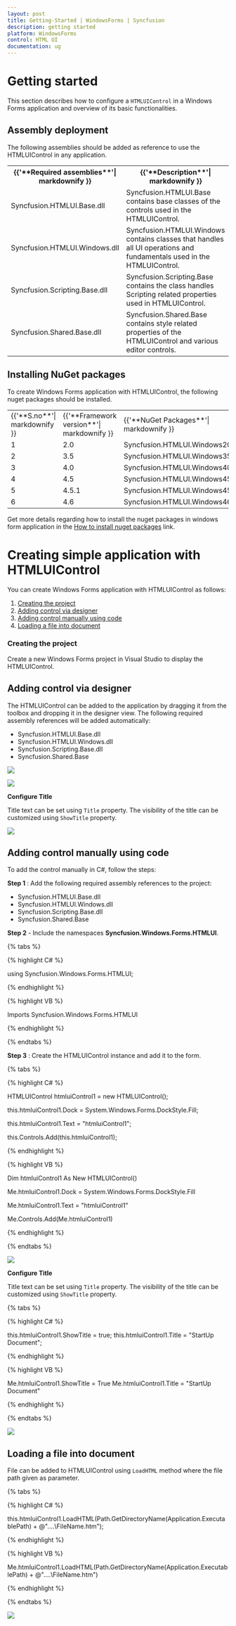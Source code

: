 ```yaml
---
layout: post
title: Getting-Started | WindowsForms | Syncfusion
description: getting started
platform: WindowsForms
control: HTML UI
documentation: ug
---
```


# Getting started

This section describes how to configure a `HTMLUIControl` in a Windows Forms application and overview of its basic functionalities.

## Assembly deployment

The following assemblies should be added as reference to use the HTMLUIControl in any application.

<table>
<tr>
<th>
{{'**Required assemblies**'| markdownify }}
</th>
<th>
{{'**Description**'| markdownify }}
</th>
</tr>
<tr>
<td>
Syncfusion.HTMLUI.Base.dll
</td>
<td>
Syncfusion.HTMLUI.Base contains base classes of the controls used in the HTMLUIControl.
</td>
</tr>
<tr>
<td>
Syncfusion.HTMLUI.Windows.dll
</td>
<td>
Syncfusion.HTMLUI.Windows contains classes that handles all UI operations and fundamentals used in the HTMLUIControl.
</td>
</tr>
<tr>
<td>
Syncfusion.Scripting.Base.dll
</td>
<td>
Syncfusion.Scripting.Base contains the class handles Scripting related properties used in HTMLUIControl.
</td>
</tr>
<tr>
<td>
Syncfusion.Shared.Base.dll
</td>
<td>
Syncfusion.Shared.Base contains style related properties of the HTMLUIControl and various editor controls.
</td>
</tr>
</table>

## Installing NuGet packages

To create Windows Forms application with HTMLUIControl, the following nuget packages should be installed.

<table>
<tr>
<td>{{'**S.no**'| markdownify }}
</td>
<td>{{'**Framework version**'| markdownify }}
</td>
<td>{{'**NuGet Packages**'| markdownify }}
</td>
</tr>
<tr>
<td> 1
</td>
<td> 2.0
</td>
<td> Syncfusion.HTMLUI.Windows20
</td>
</tr>
<tr>
<td> 2
</td>
<td> 3.5
</td>
<td> Syncfusion.HTMLUI.Windows35
</td>
</tr>
<tr>
<td> 3
</td>
<td> 4.0
</td>
<td> Syncfusion.HTMLUI.Windows40
</td>
</tr>
<tr>
<td> 4
</td>
<td> 4.5
</td>
<td> Syncfusion.HTMLUI.Windows45
</td>
</tr>
<tr>
<td> 5
</td>
<td> 4.5.1
</td>
<td> Syncfusion.HTMLUI.Windows451
</td>
</tr>
<tr>
<td> 6
</td>
<td> 4.6
</td>
<td> Syncfusion.HTMLUI.Windows46
</td>
</tr>
</table>

Get more details regarding how to install the nuget packages in windows form application in the [How to install nuget packages](https://help.syncfusion.com/windowsforms/nuget-packages) link.

# Creating simple application with HTMLUIControl

You can create Windows Forms application with HTMLUIControl as follows:

1. [Creating the project](#creating-the-project)
2. [Adding control via designer](#adding-control-via-designer)
3. [Adding control manually using code](#adding-control-manually-using-code)
4. [Loading a file into document](#Loading-a-file-into-document)

### Creating the project

Create a new Windows Forms project in Visual Studio to display the HTMLUIControl.

## Adding control via designer

The HTMLUIControl can be added to the application by dragging it from the toolbox and dropping it in the designer view. The following required assembly references will be added automatically:

   * Syncfusion.HTMLUI.Base.dll
   * Syncfusion.HTMLUI.Windows.dll
   * Syncfusion.Scripting.Base.dll
   * Syncfusion.Shared.Base

![](Getting-Started_images/GettingStarted-img1.png)

![](Getting-Started_images/GettingStarted-img5.png)

**Configure Title**

Title text can be set using `Title` property. The visibility of the title can be customized using `ShowTitle` property.

![](Getting-Started_images/GettingStarted-img4.png)

## Adding control manually using code

To add the control manually in C#, follow the steps:

**Step 1** : Add the following required assembly references to the project:

   * Syncfusion.HTMLUI.Base.dll
   * Syncfusion.HTMLUI.Windows.dll
   * Syncfusion.Scripting.Base.dll
   * Syncfusion.Shared.Base

**Step 2** - Include the namespaces **Syncfusion.Windows.Forms.HTMLUI**.

{% tabs %}

{% highlight C# %}

using Syncfusion.Windows.Forms.HTMLUI;

{% endhighlight %}

{% highlight VB %}

Imports Syncfusion.Windows.Forms.HTMLUI

{% endhighlight %}

{% endtabs %}

**Step 3** : Create the HTMLUIControl instance and add it to the form.

{% tabs %}

{% highlight C# %}

HTMLUIControl htmluiControl1 = new HTMLUIControl();

this.htmluiControl1.Dock = System.Windows.Forms.DockStyle.Fill;

this.htmluiControl1.Text = "htmluiControl1";

this.Controls.Add(this.htmluiControl1);

{% endhighlight %}


{% highlight VB %}

Dim htmluiControl1 As New HTMLUIControl()

Me.htmluiControl1.Dock = System.Windows.Forms.DockStyle.Fill

Me.htmluiControl1.Text = "htmluiControl1"

Me.Controls.Add(Me.htmluiControl1)

{% endhighlight %}

{% endtabs %}


![](Getting-Started_images/GettingStarted-img2.png)

**Configure Title**

Title text can be set using `Title` property. The visibility of the title can be customized using `ShowTitle` property.

{% tabs %}

{% highlight C# %}

this.htmluiControl1.ShowTitle = true;
this.htmluiControl1.Title = "StartUp Document";

{% endhighlight %}


{% highlight VB %}

Me.htmluiControl1.ShowTitle = True
Me.htmluiControl1.Title = "StartUp Document"

{% endhighlight %}

{% endtabs %}

![](Getting-Started_images/GettingStarted-img6.png)


## Loading a file into document

File can be added to HTMLUIControl using `LoadHTML` method where the file path given as parameter.

{% tabs %}

{% highlight C# %}

this.htmluiControl1.LoadHTML(Path.GetDirectoryName(Application.ExecutablePath) + @"\..\..\FileName.htm");

{% endhighlight %}


{% highlight VB %}

Me.htmluiControl1.LoadHTML(Path.GetDirectoryName(Application.ExecutablePath) + @"\..\..\FileName.htm")

{% endhighlight %}

{% endtabs %}

![](Getting-Started_images/GettingStarted-img3.png)
